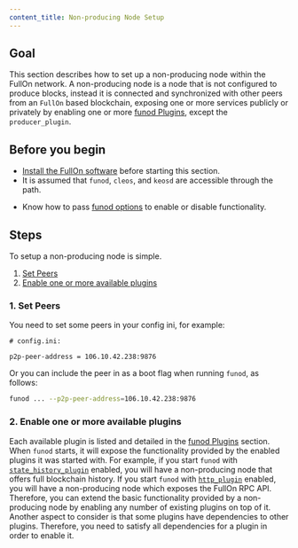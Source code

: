 ```yaml
---
content_title: Non-producing Node Setup
---
```


## Goal

This section describes how to set up a non-producing node within the FullOn network. A non-producing node is a node that is not configured to produce blocks, instead it is connected and synchronized with other peers from an `FullOn` based blockchain, exposing one or more services publicly or privately by enabling one or more [funod Plugins](../../03_plugins/index.md), except the `producer_plugin`.

## Before you begin

* [Install the FullOn software](../../../00_install/index.md) before starting this section.
* It is assumed that `funod`, `cleos`, and `keosd` are accessible through the path.

[//]: # ( THIS IS A COMMENT NEXT LINK CONTAINS A BROKEN LINK )  
[//]: # (  If you built FullOn using shell scripts, make sure to run the Install Script ../../../00_install/01_build-from-source/01_shell-scripts/03_install-FullOn-binaries.md )  

* Know how to pass [funod options](../../02_usage/00_funod-options.md) to enable or disable functionality.

## Steps

To setup a non-producing node is simple.

1. [Set Peers](#1-set-peers)
2. [Enable one or more available plugins](#2-enable-one-or-more-available-plugins)

### 1. Set Peers

You need to set some peers in your config ini, for example:

```console
# config.ini:

p2p-peer-address = 106.10.42.238:9876
```

Or you can include the peer in as a boot flag when running `funod`, as follows:

```sh
funod ... --p2p-peer-address=106.10.42.238:9876
```

### 2. Enable one or more available plugins

Each available plugin is listed and detailed in the [funod Plugins](../../03_plugins/index.md) section. When `funod` starts, it will expose the functionality provided by the enabled plugins it was started with. For example, if you start `funod` with [`state_history_plugin`](../../03_plugins/state_history_plugin/index.md) enabled, you will have a non-producing node that offers full blockchain history. If you start `funod` with [`http_plugin`](../../03_plugins/http_plugin/index.md) enabled, you will have a non-producing node which exposes the FullOn RPC API. Therefore, you can extend the basic functionality provided by a non-producing node by enabling any number of existing plugins on top of it. Another aspect to consider is that some plugins have dependencies to other plugins. Therefore, you need to satisfy all dependencies for a plugin in order to enable it.
